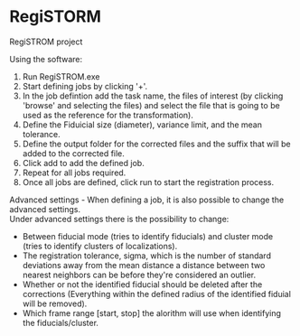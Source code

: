 # RegiSTORM
RegiSTROM project


Using the software: 
1. Run RegiSTROM.exe
2. Start defining jobs by clicking '+'.
3. In the job defintion add the task name, the files of interest (by clicking 'browse' and selecting the files) and select the file that is going to be used as the reference for the transformation).
5. Define the Fiduicial size (diameter), variance limit, and the mean tolerance. 
6. Define the output folder for the corrected files and the suffix that will be added to the corrected file.
7. Click add to add the defined job.
8. Repeat for all jobs required. 
9. Once all jobs are defined, click run to start the registration process.

Advanced settings - When defining a job, it is also possible to change the advanced settings.  
Under advanced settings there is the possibility to change:
- Between fiducial mode (tries to identify fiducials) and cluster mode (tries to identify clusters of localizations). 
- The registration tolerance, sigma, which is the number of standard deviations away from the mean distance a distance between two nearest neighbors can be before they're considered an outlier. 
- Whether or not the identified fiducial should be deleted after the corrections (Everything within the defined radius of the identified fiduial will be removed).
- Which frame range [start, stop] the alorithm will use when identifying the fiducials/cluster.

